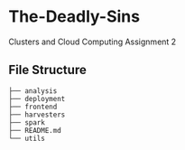 # The-Deadly-Sins
Clusters and Cloud Computing Assignment 2


## File Structure

```
├── analysis
├── deployment
├── frontend
├── harvesters
├── spark
├── README.md
└── utils
```
